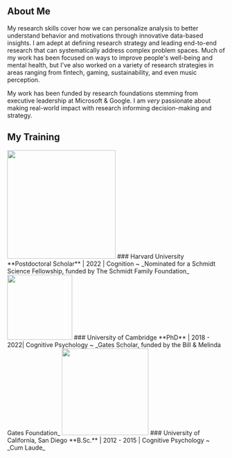 ## About Me

My research skills cover how we can personalize analysis to better understand behavior and motivations through innovative data-based insights. I am adept at defining research strategy and leading end-to-end research that can systematically address complex problem spaces. Much of my work has been focused on ways to improve people's well-being and mental health, but I've also worked on a variety of research strategies in areas ranging from fintech, gaming, sustainability, and even music perception.

My work has been funded by research foundations stemming from executive leadership at Microsoft & Google. I am _very_ passionate about making real-world impact with research informing decision-making and strategy.

## My Training
<img src="https://1000logos.net/wp-content/uploads/2017/02/Harvard-Logo.png" width="250">
### Harvard University
**Postdoctoral Scholar** | 2022 | Cognition ~ _Nominated for a Schmidt Science Fellowship, funded by The Schmidt Family Foundation_
<img src="https://logos-download.com/wp-content/uploads/2016/09/University_of_Cambridge_crest_logo.png" width="150">
### University of Cambridge
**PhD** | 2018 - 2022| Cognitive Psychology ~ _Gates Scholar, funded by the Bill & Melinda Gates Foundation_
<img src="https://upload.wikimedia.org/wikipedia/en/thumb/4/44/University_of_California%2C_San_Diego_seal.svg/1200px-University_of_California%2C_San_Diego_seal.svg.png" width=200">
### University of California, San Diego
**B.Sc.** | 2012 - 2015 | Cognitive Psychology ~ _Cum Laude_
